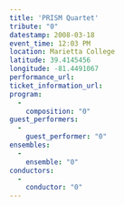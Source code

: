 ```yaml
---
title: 'PRISM Quartet'
tribute: "0"
datestamp: 2008-03-18
event_time: 12:03 PM
location: Marietta College
latitude: 39.4145456
longitude: -81.4491067
performance_url: 
ticket_information_url: 
program: 
  -
    composition: "0"
guest_performers: 
  -
    guest_performer: "0"
ensembles: 
  -
    ensemble: "0"
conductors: 
  -
    conductor: "0"
---
```

